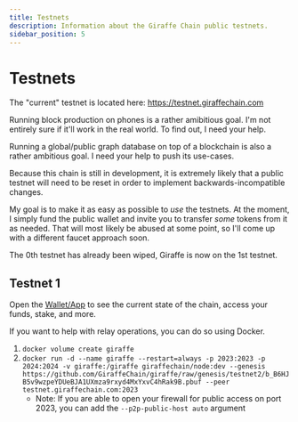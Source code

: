 ```yaml
---
title: Testnets
description: Information about the Giraffe Chain public testnets.
sidebar_position: 5
---
```


# Testnets

The "current" testnet is located here: https://testnet.giraffechain.com

Running block production on phones is a rather amibitious goal. I'm not entirely sure if it'll work in the real world. To find out, I need your help.

Running a global/public graph database on top of a blockchain is also a rather ambitious goal. I need your help to push its use-cases.

Because this chain is still in development, it is extremely likely that a public testnet will need to be reset in order to implement backwards-incompatible changes.

My goal is to make it as easy as possible to _use_ the testnets. At the moment, I simply fund the public wallet and invite you to transfer _some_ tokens from it as needed. That will most likely be abused at some point, so I'll come up with a different faucet approach soon.

The 0th testnet has already been wiped, Giraffe is now on the 1st testnet.

## Testnet 1
Open the [Wallet/App](https://testnet.giraffechain.com) to see the current state of the chain, access your funds, stake, and more.

If you want to help with relay operations, you can do so using Docker.
1. `docker volume create giraffe`
1. `docker run -d --name giraffe --restart=always -p 2023:2023 -p 2024:2024 -v giraffe:/giraffe giraffechain/node:dev --genesis https://github.com/GiraffeChain/giraffe/raw/genesis/testnet2/b_B6HJB5v9wzpeYDUeBJA1UXmza9rxyd4MxYxvC4hRak9B.pbuf --peer testnet.giraffechain.com:2023`
    - Note: If you are able to open your firewall for public access on port 2023, you can add the `--p2p-public-host auto` argument
